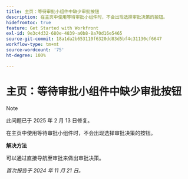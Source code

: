 ```yaml
---
title: 主页：等待审批小组件中缺少审批按钮
description: 在主页中使用等待审批小组件时，不会出现选择审批决策的按钮。
hidefromtoc: true
feature: Get Started with Workfront
exl-id: 9e3c4d32-680e-4839-a0b8-8a70d16e5465
source-git-commit: 18a1da2b653110f6320dd83d5bf4c31130cf6647
workflow-type: tm+mt
source-wordcount: '75'
ht-degree: 100%

---
```


# 主页：等待审批小组件中缺少审批按钮

>[!NOTE]
>
>此问题已于 2025 年 2 月 13 日修复。

在主页中使用等待审批小组件时，不会出现选择审批决策的按钮。

**解决方法**

可以通过直接导航至审批来做出审批决策。

_首次报告于 2024 年 11 月 21 日。_
